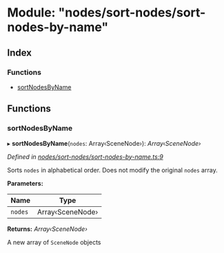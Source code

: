 
# Module: "nodes/sort-nodes/sort-nodes-by-name"

## Index

### Functions

* [sortNodesByName](_nodes_sort_nodes_sort_nodes_by_name_.md#sortnodesbyname)

## Functions

###  sortNodesByName

▸ **sortNodesByName**(`nodes`: Array‹SceneNode›): *Array‹SceneNode›*

*Defined in [nodes/sort-nodes/sort-nodes-by-name.ts:9](https://github.com/yuanqing/create-figma-plugin/blob/c1a9a79/packages/utilities/src/nodes/sort-nodes/sort-nodes-by-name.ts#L9)*

Sorts `nodes` in alphabetical order. Does not modify the original
`nodes` array.

**Parameters:**

Name | Type |
------ | ------ |
`nodes` | Array‹SceneNode› |

**Returns:** *Array‹SceneNode›*

A new array of `SceneNode` objects
